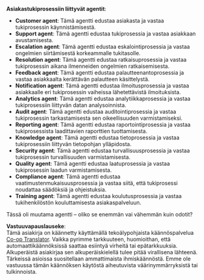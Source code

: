 <!--
CO_OP_TRANSLATOR_METADATA:
{
  "original_hash": "5be7b05ac3220c4fb91e9bd5a37a3794",
  "translation_date": "2025-07-12T11:39:13+00:00",
  "source_file": "08-multi-agent/solution/solution.md",
  "language_code": "fi"
}
-->
**Asiakastukiprosessiin liittyvät agentit**:

- **Customer agent**: Tämä agentti edustaa asiakasta ja vastaa tukiprosessin käynnistämisestä.
- **Support agent**: Tämä agentti edustaa tukiprosessia ja vastaa asiakkaan avustamisesta.
- **Escalation agent**: Tämä agentti edustaa eskalointiprosessia ja vastaa ongelmien siirtämisestä korkeammalle tukitasolle.
- **Resolution agent**: Tämä agentti edustaa ratkaisuprosessia ja vastaa tukiprosessin aikana ilmenneiden ongelmien ratkaisemisesta.
- **Feedback agent**: Tämä agentti edustaa palautteenantoprosessia ja vastaa asiakkaalta kerättävän palautteen käsittelystä.
- **Notification agent**: Tämä agentti edustaa ilmoitusprosessia ja vastaa asiakkaalle eri tukiprosessin vaiheissa lähetettävistä ilmoituksista.
- **Analytics agent**: Tämä agentti edustaa analytiikkaprosessia ja vastaa tukiprosessiin liittyvän datan analysoinnista.
- **Audit agent**: Tämä agentti edustaa auditointiprosessia ja vastaa tukiprosessin tarkastamisesta sen oikeellisuuden varmistamiseksi.
- **Reporting agent**: Tämä agentti edustaa raportointiprosessia ja vastaa tukiprosessista laadittavien raporttien tuottamisesta.
- **Knowledge agent**: Tämä agentti edustaa tietoprosessia ja vastaa tukiprosessiin liittyvän tietopohjan ylläpidosta.
- **Security agent**: Tämä agentti edustaa turvallisuusprosessia ja vastaa tukiprosessin turvallisuuden varmistamisesta.
- **Quality agent**: Tämä agentti edustaa laatuprosessia ja vastaa tukiprosessin laadun varmistamisesta.
- **Compliance agent**: Tämä agentti edustaa vaatimustenmukaisuusprosessia ja vastaa siitä, että tukiprosessi noudattaa säädöksiä ja ohjeistuksia.
- **Training agent**: Tämä agentti edustaa koulutusprosessia ja vastaa tukihenkilöstön kouluttamisesta asiakaspalveluun.

Tässä oli muutama agentti – oliko se enemmän vai vähemmän kuin odotit?

**Vastuuvapauslauseke**:  
Tämä asiakirja on käännetty käyttämällä tekoälypohjaista käännöspalvelua [Co-op Translator](https://github.com/Azure/co-op-translator). Vaikka pyrimme tarkkuuteen, huomioithan, että automaattikäännöksissä saattaa esiintyä virheitä tai epätarkkuuksia. Alkuperäistä asiakirjaa sen alkuperäiskielellä tulee pitää virallisena lähteenä. Tärkeissä asioissa suositellaan ammattimaista ihmiskäännöstä. Emme ole vastuussa tämän käännöksen käytöstä aiheutuvista väärinymmärryksistä tai tulkinnoista.